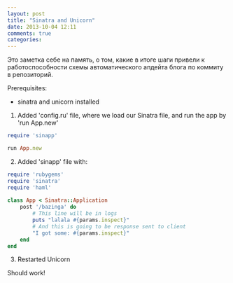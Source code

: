 ```yaml
---
layout: post
title: "Sinatra and Unicorn"
date: 2013-10-04 12:11
comments: true
categories: 
---
```


Это заметка себе на память, о том, какие в итоге шаги привели к работоспособности схемы автоматического апдейта блога по коммиту в репозиторий.

Prerequisites:

- sinatra and unicorn installed

1. Added 'config.ru' file, where we load our Sinatra file, and run the app by 'run App.new'

``` ruby
require 'sinapp'

run App.new
```

2. Added 'sinapp' file with:

``` ruby
require 'rubygems'
require 'sinatra'
require 'haml'
 
class App < Sinatra::Application
	post '/bazinga' do
		# This line will be in logs
		puts "lalala #{params.inspect}"
		# And this is going to be response sent to client
		"I got some: #{params.inspect}"
	end
end
```

3. Restarted Unicorn

Should work!
